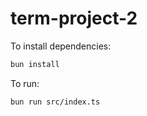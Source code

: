 # term-project-2

To install dependencies:

```bash
bun install
```

To run:

```bash
bun run src/index.ts
```
